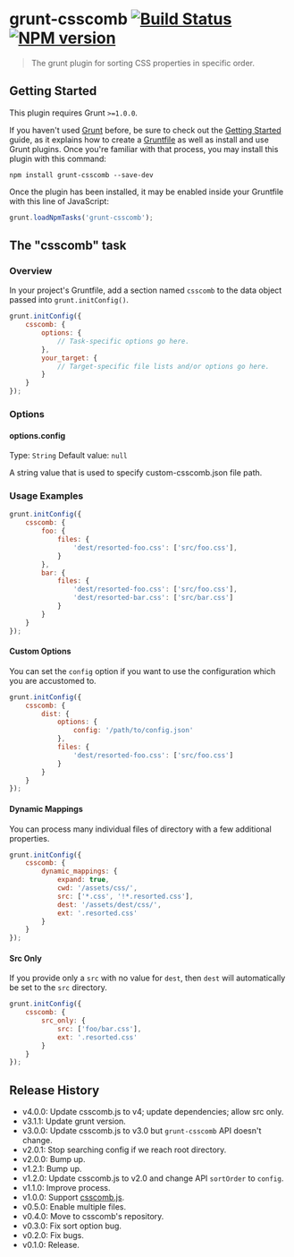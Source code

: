 # grunt-csscomb [![Build Status](https://secure.travis-ci.org/csscomb/grunt-csscomb.png?branch=master)](http://travis-ci.org/csscomb/grunt-csscomb) [![NPM version](https://badge.fury.io/js/grunt-csscomb.png)](http://badge.fury.io/js/grunt-csscomb)

> The grunt plugin for sorting CSS properties in specific order.

## Getting Started

This plugin requires Grunt `>=1.0.0`.

If you haven't used [Grunt](http://gruntjs.com/) before, be sure to check out the [Getting Started](http://gruntjs.com/getting-started) guide, as it explains how to create a [Gruntfile](http://gruntjs.com/sample-gruntfile) as well as install and use Grunt plugins. Once you're familiar with that process, you may install this plugin with this command:

```shell
npm install grunt-csscomb --save-dev
```

Once the plugin has been installed, it may be enabled inside your Gruntfile with this line of JavaScript:

```js
grunt.loadNpmTasks('grunt-csscomb');
```

## The "csscomb" task

### Overview
In your project's Gruntfile, add a section named `csscomb` to the data object passed into `grunt.initConfig()`.

```js
grunt.initConfig({
    csscomb: {
        options: {
            // Task-specific options go here.
        },
        your_target: {
            // Target-specific file lists and/or options go here.
        }
    }
});
```

### Options

#### options.config
Type: `String`
Default value: `null`

A string value that is used to specify custom-csscomb.json file path.

### Usage Examples

```js
grunt.initConfig({
    csscomb: {
        foo: {
            files: {
                'dest/resorted-foo.css': ['src/foo.css'],
            }
        },
        bar: {
            files: {
                'dest/resorted-foo.css': ['src/foo.css'],
                'dest/resorted-bar.css': ['src/bar.css']
            }
        }
    }
});
```

#### Custom Options

You can set the `config` option if you want to use the configuration which you are accustomed to.

```js
grunt.initConfig({
    csscomb: {
        dist: {
            options: {
                config: '/path/to/config.json'
            },
            files: {
                'dest/resorted-foo.css': ['src/foo.css']
            }
        }
    }
});
```

#### Dynamic Mappings

You can process many individual files of directory with a few additional properties.

```js
grunt.initConfig({
    csscomb: {
        dynamic_mappings: {
            expand: true,
            cwd: '/assets/css/',
            src: ['*.css', '!*.resorted.css'],
            dest: '/assets/dest/css/',
            ext: '.resorted.css'
        }
    }
});
```

#### Src Only

If you provide only a `src` with no value for `dest`, then `dest` will automatically be set to the `src` directory.

```js
grunt.initConfig({
    csscomb: {
        src_only: {
            src: ['foo/bar.css'],
            ext: '.resorted.css'
        }
    }
});
```

## Release History

+ v4.0.0: Update csscomb.js to v4; update dependencies; allow src only.
+ v3.1.1: Update grunt version.
+ v3.0.0: Update csscomb.js to v3.0 but `grunt-csscomb` API doesn't change.
+ v2.0.1: Stop searching config if we reach root directory.
+ v2.0.0: Bump up.
+ v1.2.1: Bump up.
+ v1.2.0: Update csscomb.js to v2.0 and change API `sortOrder` to `config`.
+ v1.1.0: Improve process.
+ v1.0.0: Support [csscomb.js](http://github.com/csscomb/csscomb.js).
+ v0.5.0: Enable multiple files.
+ v0.4.0: Move to csscomb's repository.
+ v0.3.0: Fix sort option bug.
+ v0.2.0: Fix bugs.
+ v0.1.0: Release.
